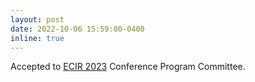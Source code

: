 ```yaml
---
layout: post
date: 2022-10-06 15:59:00-0400
inline: true
---
```


Accepted to [ECIR 2023](https://ecir2023.org/) Conference Program Committee.